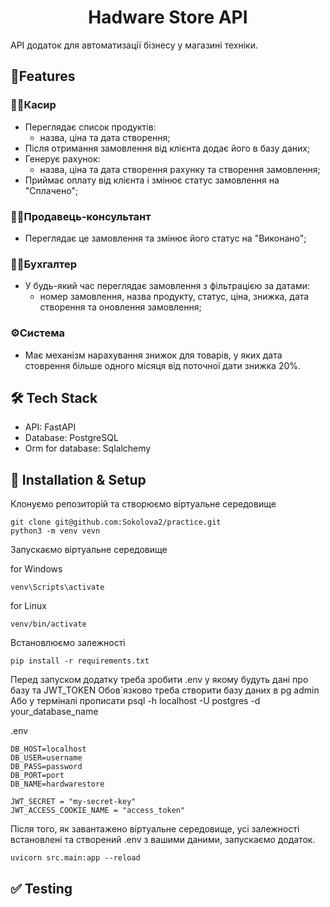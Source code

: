 <h1 align="center">Hadware Store API</h1>

API додаток для автоматизації бізнесу у магазині техніки.

## 🚀Features

### 👩‍💼Касир
- Переглядає список продуктів:
    - назва, ціна та дата створення;
- Після отримання замовлення від клієнта додає його в базу даних;
- Генерує рахунок:
    - назва, ціна та дата створення рахунку та створення замовлення;
- Приймає оплату від клієнта і змінює статус замовлення на "Сплачено";
### 🧑‍💻Продавець-консультант
- Переглядає це замовлення та змінює його статус на "Виконано"; 
### 👨‍💼Бухгалтер 
- У будь-який час переглядає замовлення з фільтрацією за датами: 
    - номер замовлення, назва продукту, статус, ціна, знижка, дата створення та оновлення замовлення;
###  ⚙️Система 
- Має механізм нарахування знижок для товарів, у яких дата стоврення більше одного місяця від поточної дати знижка 20%.

## 🛠 Tech Stack

* API: FastAPI
* Database: PostgreSQL
* Orm for database: Sqlalchemy

## 🚀 Installation & Setup

Клонуємо репозиторій та створюємо віртуальне середовище

```
git clone git@github.com:Sokolova2/practice.git 
python3 -m venv vevn
```

Запускаємо віртуальне середовище

for Windows 
```
venv\Scripts\activate
```

for Linux 
```
venv/bin/activate
```

Встановлюємо залежності
```
pip install -r requirements.txt
```

Перед запуском додатку треба зробити .env у якому будуть дані про базу та JWT_TOKEN
Обов`язково треба створити базу даних в pg admin 
Або у терміналі прописати 
psql -h localhost -U postgres -d your_database_name

.env

```
DB_HOST=localhost
DB_USER=username
DB_PASS=password
DB_PORT=port
DB_NAME=hardwarestore

JWT_SECRET = "my-secret-key"
JWT_ACCESS_COOKIE_NAME = "access_token"
```

Після того, як завантажено віртуальне середовище, усі залежності встановлені та створений .env з вашими даними, запускаємо додаток.

```
uvicorn src.main:app --reload
```

## ✅ Testing